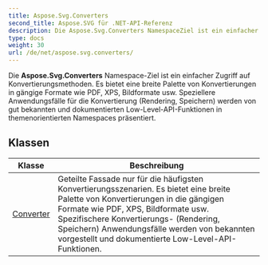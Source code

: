 ```yaml
---
title: Aspose.Svg.Converters
second_title: Aspose.SVG für .NET-API-Referenz
description: Die Aspose.Svg.Converters NamespaceZiel ist ein einfacher Zugriff auf Konvertierungsmethoden. Es bietet eine breite Palette von Konvertierungen in gängige Formate wie PDF XPS Bildformate usw. Speziellere Anwendungsfälle für die Konvertierung Rendering Speichern werden von gut bekannten und dokumentierten LowLevelAPIFunktionen in themenorientierten Namespaces präsentiert.
type: docs
weight: 30
url: /de/net/aspose.svg.converters/
---
```

Die **Aspose.Svg.Converters** Namespace-Ziel ist ein einfacher Zugriff auf Konvertierungsmethoden. Es bietet eine breite Palette von Konvertierungen in gängige Formate wie PDF, XPS, Bildformate usw. Speziellere Anwendungsfälle für die Konvertierung (Rendering, Speichern) werden von gut bekannten und dokumentierten Low-Level-API-Funktionen in themenorientierten Namespaces präsentiert.

## Klassen

| Klasse | Beschreibung |
| --- | --- |
| [Converter](./converter/) | Geteilte Fassade nur für die häufigsten Konvertierungsszenarien. Es bietet eine breite Palette von Konvertierungen in die gängigen Formate wie PDF, XPS, Bildformate usw. Spezifischere Konvertierungs- (Rendering, Speichern) Anwendungsfälle werden von bekannten vorgestellt und dokumentierte Low-Level-API-Funktionen. |


